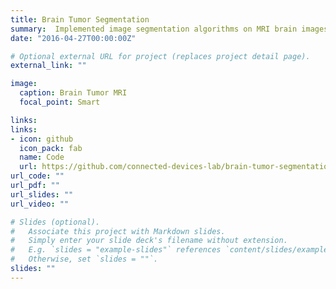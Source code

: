 ```yaml
---
title: Brain Tumor Segmentation
summary:  Implemented image segmentation algorithms on MRI brain images to separate similar portions of the image based on gray-level values of the pixels. The purpose of segmenting the MRI brain images was to help in tumor detection. Segmentation techniques implemented were edge-based segmentation (Krisch, Sobel), threshold-based segmentation (Ostu), clustering algorithms (k-means, adaptive k-means, fuzzy c-means, Marker Controlled Watershed).
date: "2016-04-27T00:00:00Z"

# Optional external URL for project (replaces project detail page).
external_link: ""

image:
  caption: Brain Tumor MRI
  focal_point: Smart

links:
links:
- icon: github
  icon_pack: fab
  name: Code
  url: https://github.com/connected-devices-lab/brain-tumor-segmentation
url_code: ""
url_pdf: ""
url_slides: ""
url_video: ""

# Slides (optional).
#   Associate this project with Markdown slides.
#   Simply enter your slide deck's filename without extension.
#   E.g. `slides = "example-slides"` references `content/slides/example-slides.md`.
#   Otherwise, set `slides = ""`.
slides: ""
---
```

